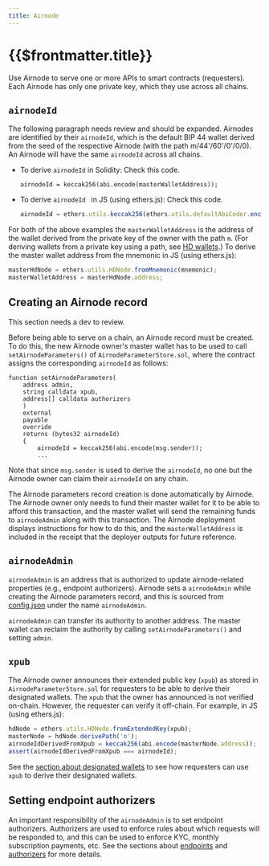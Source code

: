 ```yaml
---
title: Airnode
---
```


# {{$frontmatter.title}}

<TocHeader />
<TOC class="table-of-contents" :include-level="[2,3]" />

Use Airnode to serve one or more APIs to smart contracts (requesters). Each Airnode has only one private key, which they use across all chains.

## `airnodeId`

<Fix>The following paragraph needs review and should be expanded.</Fix>
Airnodes are identified by their `airnodeId`, which is the default BIP 44 wallet derived from the seed of the respective Airnode (with the path m/44'/60'/0'/0/0). An Airnode will have the same `airnodeId` across all chains.

- To derive `airnodeId` in Solidity:
    <FixInline>Check this code.</FixInline>
    ```solidity
    airnodeId = keccak256(abi.encode(masterWalletAddress));
    ```

- To derive `airnodeId ` in JS (using ethers.js):
    <FixInline>Check this code.</FixInline>
    ```js
    airnodeId = ethers.utils.keccak256(ethers.utils.defaultAbiCoder.encode(['address'], [masterWalletAddress]));
    ```

For both of the above examples the `masterWalletAddress` is the address of the wallet derived from the private key of the owner with the path `m`. (For deriving wallets from a private key using a path, see [HD wallets](https://github.com/ethereumbook/ethereumbook/blob/develop/05wallets.asciidoc#hd_wallets).) To derive the master wallet address from the mnemonic in JS (using ethers.js):

```js
masterHdNode = ethers.utils.HDNode.fromMnemonic(mnemonic);
masterWalletAddress = masterHdNode.address;
```

## Creating an Airnode record

<Fix>This section needs a dev to review.</Fix>

Before being able to serve on a chain, an Airnode record must be created. To do this, the new Airnode owner's master wallet has to be used to call `setAirnodeParameters()` of `AirnodeParameterStore.sol`, where the contract assigns the corresponding `airnodeId` as follows:

```solidity
function setAirnodeParameters(
    address admin,
    string calldata xpub,
    address[] calldata authorizers
    )
    external
    payable
    override
    returns (bytes32 airnodeId)
    {
        airnodeId = keccak256(abi.encode(msg.sender));
        ...
```

Note that since `msg.sender` is used to derive the `airnodeId`, no one but the Airnode owner can claim their `airnodeId` on any chain.

The Airnode parameters record creation is done automatically by Airnode. The Airnode owner only needs to fund their master wallet for it to be able to afford this transaction, and the master wallet will send the remaining funds to `airnodeAdmin` along with this transaction. The Airnode deployment displays instructions for how to do this, and the `masterWalletAddress` is included in the receipt that the deployer outputs for future reference.

## `airnodeAdmin`

`airnodeAdmin` is an address that is authorized to update airnode-related properties (e.g., endpoint authorizers). Airnode sets a `airnodeAdmin` while creating the Airnode parameters record, and this is sourced from [config.json](../../deployment-files/config-json.md) under the name `airnodeAdmin`.

`airnodeAdmin` can transfer its authority to another address. The master wallet can reclaim the authority by calling `setAirnodeParameters()` and setting `admin`.

## `xpub`

The Airnode owner announces their extended public key (`xpub`) as stored in `AirnodeParameterStore.sol` for requesters to be able to derive their designated wallets. The `xpub` that the owner has announced is not verified on-chain. However, the requester can verify it off-chain. For example, in JS (using ethers.js):

```js
hdNode = ethers.utils.HDNode.fromExtendedKey(xpub);
masterNode = hdNode.derivePath('m');
airnodeIdDerivedFromXpub = keccak256(abi.encode(masterNode.address));
assert(airnodeIdDerivedFromXpub === airnodeId);
```

See the [section about designated wallets](designated-wallet.md) to see how requesters can use `xpub` to derive their designated wallets.

## Setting endpoint authorizers

An important responsibility of the `airnodeAdmin` is to set endpoint authorizers. Authorizers are used to enforce rules about which requests will be responded to, and this can be used to enforce KYC, monthly subscription payments, etc. See the sections about [endpoints](endpoint.md) and [authorizers](authorizer.md) for more details.
